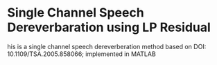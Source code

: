 # Single Channel Speech Dereverbaration using LP Residual
his is a single channel speech dereverberation method based on DOI: 10.1109/TSA.2005.858066; implemented in MATLAB


